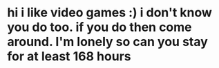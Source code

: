 # hi i like video games :) i don't know you do too. if you do then come around. I'm lonely so can you stay for at least 168 hours
